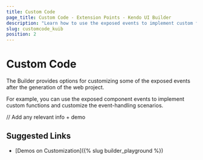 ```yaml
---
title: Custom Code
page_title: Custom Code - Extension Points - Kendo UI Builder
description: "Learn how to use the exposed events to implement custom functions and customize the event-handling scenarios in web applications generated with the Kendo UI Builder."
slug: customcode_kuib
position: 2
---
```


# Custom Code

The Builder provides options for customizing some of the exposed events after the generation of the web project.

For example, you can use the exposed component events to implement custom functions and customize the event-handling scenarios.

// Add any relevant info + demo

## Suggested Links

* [Demos on Customization]({% slug builder_playground %})
